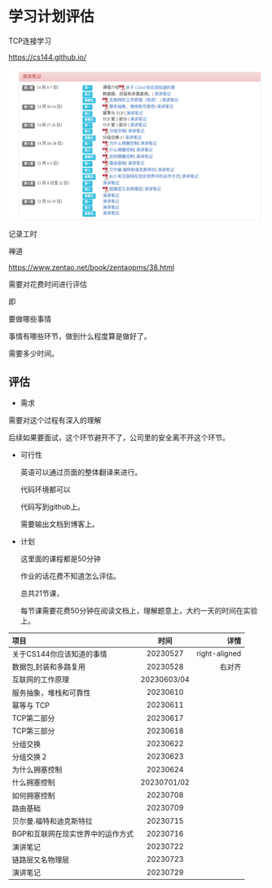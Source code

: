 # 学习计划评估

TCP连接学习

https://cs144.github.io/

![image-20230521033428379](readme.assets/image-20230521033428379.png)

记录工时

禅道



https://www.zentao.net/book/zentaopms/38.html



需要对花费时间进行评估

即

要做哪些事情

事情有哪些环节，做到什么程度算是做好了。

需要多少时间。





## 评估

- 需求

需要对这个过程有深入的理解

后续如果要面试，这个环节避开不了，公司里的安全离不开这个环节。

- 可行性

  英语可以通过页面的整体翻译来进行。

  代码环境都可以

  代码写到github上。

  需要输出文档到博客上。

- 计划

  这里面的课程都是50分钟

  作业的话花费不知道怎么评估。

  总共21节课，

  每节课需要花费50分钟在阅读文档上，理解题意上，大约一天的时间在实验上。

  





| 项目                              |    时间     |          详情 |
| :-------------------------------- | :---------: | ------------: |
| 关于CS144你应该知道的事情         |  20230527   | right-aligned |
| 数据包,封装和多路复用             |  20230528   |        右对齐 |
| 互联网的工作原理                  | 20230603/04 |               |
| 服务抽象，堆栈和可靠性            |  20230610   |               |
| 幂等与 TCP                        |  20230611   |               |
| TCP第二部分                       |  20230617   |               |
| TCP第三部分                       |  20230618   |               |
| 分组交换                          |  20230622   |               |
| 分组交换２                        |  20230623   |               |
| 为什么拥塞控制                    |  20230624   |               |
| 什么拥塞控制                      | 20230701/02 |               |
| 如何拥塞控制                      |  20230708   |               |
| 路由基础                          |  20230709   |               |
| 贝尔曼.福特和迪克斯特拉           |  20230715   |               |
| BGP和互联网在现实世界中的运作方式 |  20230716   |               |
| 演讲笔记                          |  20230722   |               |
| 链路层又名物理层                  |  20230723   |               |
| 演讲笔记                          |  20230729   |               |





















